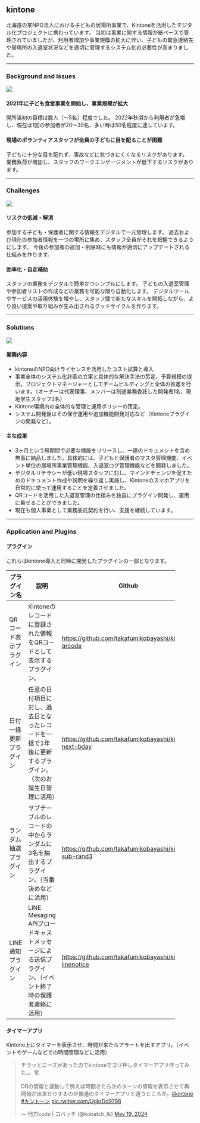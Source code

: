## kintone

北海道の某NPO法人における子どもの居場所事業で、Kintoneを活用したデジタル化プロジェクトに携わっています。
当初は事業に関する情報が紙ベースで管理されていましたが、利用者増加や事業規模の拡大に伴い、子どもの緊急連絡先や居場所の入退室状況などを適切に管理するシステム化の必要性が高まりました。

---

### Background and Issues

<div class="center-container">
    <img src="https://d1mt09hgbl7gpz.cloudfront.net/imgs/kintone-plugin/2024-09-14-17-37-04.png" class="center-image">
</div>

#### 2021年に子ども食堂事業を開始し、事業規模が拡大

開所当初の目標は数人（〜5名）程度でした。
2022年秋頃から利用者が急増し、現在は1回の参加者が20〜30名、多い時は50名程度に達しています。

#### 現場のボランティアスタッフが全員の子どもに目を配ることが困難

子どもに十分な目を配れず、事故などに気づきにくくなるリスクがあります。
業務負荷が増加し、スタッフのワークエンゲージメントが低下するリスクがあります。

---

### Challenges

<div class="center-container">
    <img src="https://d1mt09hgbl7gpz.cloudfront.net/imgs/kintone-plugin/2024-09-14-17-45-09.png" class="center-image">
</div>

#### リスクの低減・解消

参加する子ども・保護者に関する情報をデジタルで一元管理します。
過去および現在の参加者情報を一つの場所に集め、スタッフ全員がそれを把握できるようにします。
今後の参加者の追加・削除時にも情報が適切にアップデートされる仕組みを作ります。

#### 効率化・自走補助

スタッフの業務をデジタルで簡単かつシンプルにします。
子どもの入退室管理や参加者リストの作成などの業務を可能な限り自動化します。
デジタルツールやサービスの活用体験を増やし、スタッフ間で新たなスキルを開拓しながら、より良い提案や取り組みが生み出されるグッドサイクルを作ります。

---

### Solutions

<div class="center-container">
    <img src="https://d1mt09hgbl7gpz.cloudfront.net/imgs/kintone-plugin/2024-09-14-17-37-47.png" class="center-image">
</div>

#### 業務内容

- kintoneのNPO向けライセンスを活用したコスト試算と導入
- 事業全体のシステム化計画の立案と具体的な解決手法の策定、予算規模の提示。プロジェクトマネージャーとしてチームビルディングと全体の推進を行います。（オーナーは代表理事、メンバーは別途業務委託した開発者1名、現地学生スタッフ2名）
- Kintone環境内の全体的な管理と運用ポリシーの策定。
- システム開発後はその保守運用や追加機能開発対応など（Kintoneプラグインの開発など）。

#### 主な成果

- 3ヶ月という短期間で必要な機能をリリースし、一連のドキュメントを含め無事に納品しました。具体的には、子どもと保護者のマスタ管理機能、イベント単位の居場所事業管理機能、入退室ログ管理機能などを開発しました。
- デジタルリテラシーが低い現場スタッフに対し、マインドチェンジを促すためのドキュメント作成や説明を繰り返し実施し、Kintoneのスマホアプリを日常的に使って運用することを定着させました。
- QRコードを活用した入退室管理の仕組みを独自にプラグイン開発し、運用に乗せることができました。
- 現在も個人事業として業務委託契約を行い、支援を継続しています。

---

### Application and Plugins

#### プラグイン

これらはkintone導入と同時に開発したプラグインの一部となります。

<div class="table-wrapper">
<div class="mdc-data-table" style="max-width: 90%">
<div class="mdc-data-table__table-container">

| プラグイン名           | 説明                                                                                                      | Github                                                  |
| ---------------------- | --------------------------------------------------------------------------------------------------------- | ------------------------------------------------------- |
| QRコード表示プラグイン | Kintoneのレコードに登録された情報をQRコードとして表示するプラグイン。                                     | https://github.com/takafumikobayashi/kintone-qrcode     |
| 日付一括更新プラグイン | 任意の日付項目に対し、過去日となったレコードを一括で1年後に更新するプラグイン。（次のお誕生日管理に活用） | https://github.com/takafumikobayashi/kintone-next-bday  |
| ランダム抽選プラグイン | サブテーブルのレコードの中からランダムに3名を抽出するプラグイン。（当番決めなどに活用）                   | https://github.com/takafumikobayashi/kintone-sub-rand3  |
| LINE通知プラグイン     | LINE Mesaging APIブロードキャストメッセージによる送信プラグイン。（イベント終了時の保護者連絡に活用）     | https://github.com/takafumikobayashi/kintone-linenotice |

</div>
</div>
</div>

#### タイマーアプリ

Kintone上にタイマーを表示させ、時間が来たらアラートを出すアプリ。（イベントやゲームなどでの時間管理などに活用）

<blockquote class="twitter-tweet" data-media-max-width="560"><p lang="ja" dir="ltr">チラッとニーズがあったのでkintoneでゴリ押しタイマーアプリ作ってみた。。笑<br><br>DBの情報と連動して例えば時間きたら次のターンの情報を表示させて再開始が出来たりするのが普通のタイマーアプリと違うところか。<a href="https://twitter.com/hashtag/kintone?src=hash&amp;ref_src=twsrc%5Etfw">#kintone</a> <a href="https://twitter.com/hashtag/%E3%82%AD%E3%83%B3%E3%83%88%E3%83%BC%E3%83%B3?src=hash&amp;ref_src=twsrc%5Etfw">#キントーン</a> <a href="https://t.co/UgkrDd9798">pic.twitter.com/UgkrDd9798</a></p>&mdash; 他力code | コバッチ (@kobatch_tk) <a href="https://twitter.com/kobatch_tk/status/1792079390614122733?ref_src=twsrc%5Etfw">May 19, 2024</a></blockquote> <script async src="https://platform.twitter.com/widgets.js" charset="utf-8"></script>
